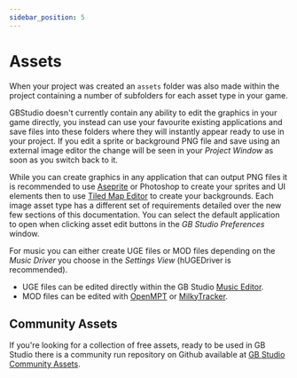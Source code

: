 ```yaml
---
sidebar_position: 5
---
```


# Assets

When your project was created an `assets` folder was also made within the project containing a number of subfolders for each asset type in your game.

GBStudio doesn't currently contain any ability to edit the graphics in your game directly, you instead can use your favourite existing applications and save files into these folders where they will instantly appear ready to use in your project. If you edit a sprite or background PNG file and save using an external image editor the change will be seen in your _Project Window_ as soon as you switch back to it.

While you can create graphics in any application that can output PNG files it is recommended to use [Aseprite](https://www.aseprite.org/) or Photoshop to create your sprites and UI elements then to use [Tiled Map Editor](https://www.mapeditor.org/) to create your backgrounds. Each image asset type has a different set of requirements detailed over the new few sections of this documentation. You can select the default application to open when clicking asset edit buttons in the _GB Studio Preferences_ window.

For music you can either create UGE files or MOD files depending on the _Music Driver_ you choose in the _Settings View_ (hUGEDriver is recommended).
- UGE files can be edited directly within the GB Studio [Music Editor](/docs/music).
- MOD files can be edited with [OpenMPT](https://openmpt.org/) or [MilkyTracker](https://milkytracker.titandemo.org/).

## Community Assets

If you're looking for a collection of free assets, ready to be used in GB Studio there is a community run repository on Github available at [GB Studio Community Assets](https://github.com/DeerTears/GB-Studio-Community-Assets).

